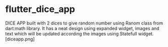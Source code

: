 # flutter_dice_app
DICE APP built with 2 dices to give random number using Ranom class from dart:math library. It has a neat design using expanded widget, images and text which will be updated according the images using Statefull widget.
[diceapp.png]
